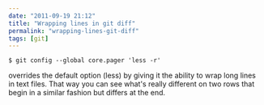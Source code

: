 ```yaml
---
date: "2011-09-19 21:12"
title: "Wrapping lines in git diff"
permalink: "wrapping-lines-git-diff"
tags: [git]
---
```


    $ git config --global core.pager 'less -r'

overrides the default option (less) by giving it the ability to wrap long lines in text files. That way you can see what's really different on two rows that begin in a similar fashion but differs at the end.
